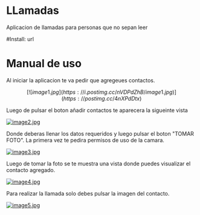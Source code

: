 # LLamadas
Aplicacion de llamadas para personas que no sepan leer

#Install:
url

# Manual de uso
Al iniciar la aplicacion te va pedir que  agregeues contactos.

$$[![image1.jpg](https://i.postimg.cc/nVDPdZhB/image1.jpg)](https://postimg.cc/4nXPdDtx)$$

Luego de pulsar el boton añadir contactos te aparecera la sigueinte vista

[![image2.jpg](https://i.postimg.cc/L6k0pTfs/image2.jpg)](https://postimg.cc/ykdTh0Lq)

Donde deberas llenar los datos requeridos y luego pulsar el boton "TOMAR FOTO". La primera vez te pedira permisos de uso de la camara.

[![image3.jpg](https://i.postimg.cc/NjpJyjdq/image3.jpg)](https://postimg.cc/K13rwxXJ)

Luego de tomar la foto se te muestra una vista donde puedes visualizar el contacto agregado.

[![image4.jpg](https://i.postimg.cc/bNfFWMZM/image4.jpg)](https://postimg.cc/Z0jcywFF)

Para realizar la llamada solo debes pulsar la imagen del contacto.

[![image5.jpg](https://i.postimg.cc/d03WGcf7/image5.jpg)](https://postimg.cc/PLGzk9Th)

